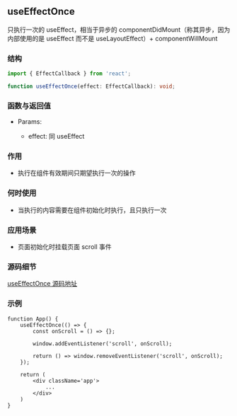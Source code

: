 ## useEffectOnce

只执行一次的 useEffect，相当于异步的 componentDidMount（称其异步，因为内部使用的是 useEffect 而不是 useLayoutEffect）+ componentWillMount

### 结构

```ts
import { EffectCallback } from 'react';

function useEffectOnce(effect: EffectCallback): void;
```

### 函数与返回值

- Params:

    - effect: 同 useEffect

### 作用

- 执行在组件有效期间只期望执行一次的操作

### 何时使用

- 当执行的内容需要在组件初始化时执行，且只执行一次

### 应用场景

- 页面初始化时挂载页面 scroll 事件

### 源码细节

[useEffectOnce 源码地址](https://github.com/streamich/react-use/blob/master/src/useEffectOnce.ts)

### 示例

```tsx
function App() {
    useEffectOnce(() => {
        const onScroll = () => {};

        window.addEventListener('scroll', onScroll);

        return () => window.removeEventListener('scroll', onScroll);
    });

    return (
        <div className='app'>
            ...
        </div>
    )
}
```

